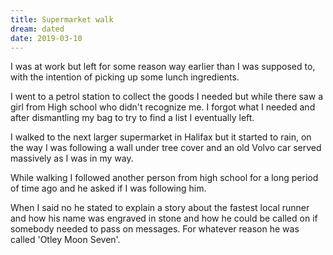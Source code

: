 ```yaml
---
title: Supermarket walk
dream: dated
date: 2019-03-10
---
```


I was at work but left for some reason way earlier than I was supposed to, with the intention of picking up some lunch ingredients.

I went to a petrol station to collect the goods I needed but while there saw a girl from High school who didn't recognize me. I forgot what I needed and after dismantling my bag to try to find a list I eventually left.

I walked to the next larger supermarket in Halifax but it started to rain, on the way I was following a wall under tree cover and an old Volvo car served massively as I was in my way.

While walking I followed another person from high school for a long period of time ago and he asked if I was following him.

When I said no he stated to explain a story about the fastest local runner and how his name was engraved in stone and how he could be called on if somebody needed to pass on messages. For whatever reason he was called 'Otley Moon Seven'.